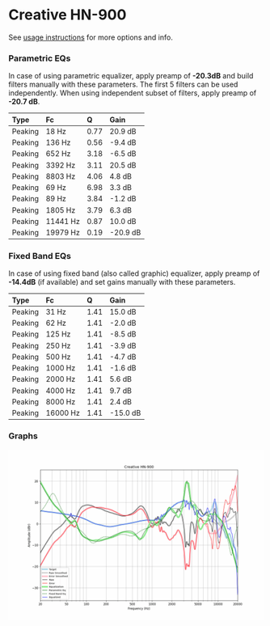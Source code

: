 # Creative HN-900
See [usage instructions](https://github.com/jaakkopasanen/AutoEq#usage) for more options and info.

### Parametric EQs
In case of using parametric equalizer, apply preamp of **-20.3dB** and build filters manually
with these parameters. The first 5 filters can be used independently.
When using independent subset of filters, apply preamp of **-20.7 dB**.

| Type    | Fc       |    Q | Gain     |
|:--------|:---------|:-----|:---------|
| Peaking | 18 Hz    | 0.77 | 20.9 dB  |
| Peaking | 136 Hz   | 0.56 | -9.4 dB  |
| Peaking | 652 Hz   | 3.18 | -6.5 dB  |
| Peaking | 3392 Hz  | 3.11 | 20.5 dB  |
| Peaking | 8803 Hz  | 4.06 | 4.8 dB   |
| Peaking | 69 Hz    | 6.98 | 3.3 dB   |
| Peaking | 89 Hz    | 3.84 | -1.2 dB  |
| Peaking | 1805 Hz  | 3.79 | 6.3 dB   |
| Peaking | 11441 Hz | 0.87 | 10.0 dB  |
| Peaking | 19979 Hz | 0.19 | -20.9 dB |

### Fixed Band EQs
In case of using fixed band (also called graphic) equalizer, apply preamp of **-14.4dB**
(if available) and set gains manually with these parameters.

| Type    | Fc       |    Q | Gain     |
|:--------|:---------|:-----|:---------|
| Peaking | 31 Hz    | 1.41 | 15.0 dB  |
| Peaking | 62 Hz    | 1.41 | -2.0 dB  |
| Peaking | 125 Hz   | 1.41 | -8.5 dB  |
| Peaking | 250 Hz   | 1.41 | -3.9 dB  |
| Peaking | 500 Hz   | 1.41 | -4.7 dB  |
| Peaking | 1000 Hz  | 1.41 | -1.6 dB  |
| Peaking | 2000 Hz  | 1.41 | 5.6 dB   |
| Peaking | 4000 Hz  | 1.41 | 9.7 dB   |
| Peaking | 8000 Hz  | 1.41 | 2.4 dB   |
| Peaking | 16000 Hz | 1.41 | -15.0 dB |

### Graphs
![](./Creative%20HN-900.png)